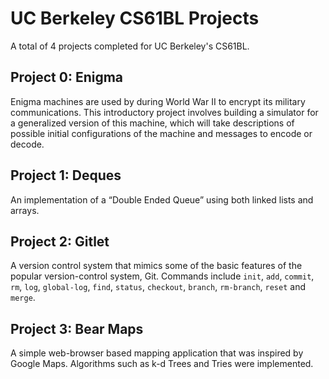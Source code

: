 # UC Berkeley CS61BL Projects
A total of 4 projects completed for UC Berkeley's CS61BL.

## Project 0: Enigma
Enigma machines are used by during World War II to encrypt its military communications. This introductory project involves building a simulator for a generalized version of this machine, which will take descriptions of possible initial configurations of the machine and messages to encode or decode.

## Project 1: Deques
An implementation of a “Double Ended Queue” using both linked lists and arrays.

## Project 2: Gitlet
A version control system that mimics some of the basic features of the popular version-control system, Git. Commands include ``init``, ``add``, ``commit``, ``rm``, ``log``, ``global-log``, ``find``, ``status``, ``checkout``, ``branch``, ``rm-branch``, ``reset`` and ``merge``.

## Project 3: Bear Maps
A simple web-browser based mapping application that was inspired by Google Maps. Algorithms such as k-d Trees and Tries were implemented.
